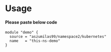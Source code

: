 # Usage

#### Please paste below code
```
module "demo" {
  source = "aszumilas99/namespace2/kubernetes"
  name   = "this-ns-demo"
}

```
